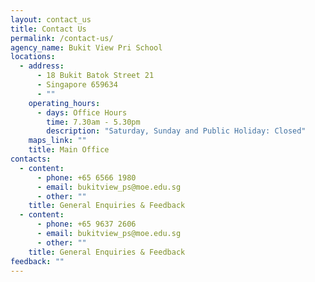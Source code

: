 ```yaml
---
layout: contact_us
title: Contact Us
permalink: /contact-us/
agency_name: Bukit View Pri School
locations:
  - address:
      - 18 Bukit Batok Street 21
      - Singapore 659634
      - ""
    operating_hours:
      - days: Office Hours
        time: 7.30am - 5.30pm
        description: "Saturday, Sunday and Public Holiday: Closed"
    maps_link: ""
    title: Main Office
contacts:
  - content:
      - phone: +65 6566 1980
      - email: bukitview_ps@moe.edu.sg
      - other: ""
    title: General Enquiries & Feedback
  - content:
      - phone: +65 9637 2606
      - email: bukitview_ps@moe.edu.sg
      - other: ""
    title: General Enquiries & Feedback
feedback: ""
---
```

